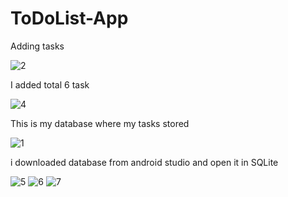 # ToDoList-App



Adding tasks




![2](https://user-images.githubusercontent.com/101108540/170192469-23d26f97-8f9c-4485-8ffb-a100694bf7d9.jpg)



I added total 6 task


![4](https://user-images.githubusercontent.com/101108540/170192561-7e3837fb-0789-495e-879a-df16b65790b6.jpg)


This is my database where my tasks stored


![1](https://user-images.githubusercontent.com/101108540/170192594-450dbd05-9bc1-430d-85c4-1f0cea9c6dcd.jpg)

i downloaded database from android studio and open it in SQLite


![5](https://user-images.githubusercontent.com/101108540/170192613-fad02bd8-42af-44ab-8c65-0082cd1eedf1.jpg)
![6](https://user-images.githubusercontent.com/101108540/170192649-80ccdade-a3e1-4beb-99fa-3b299ac625d1.jpg)
![7](https://user-images.githubusercontent.com/101108540/170192658-0f99325d-f016-4a59-b80a-bb30a7ea929d.jpg)
